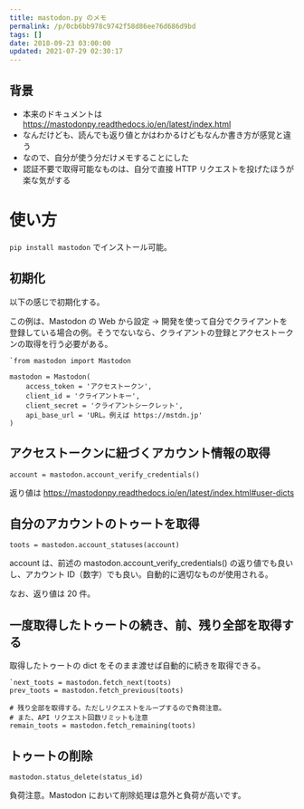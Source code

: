 ```yaml
---
title: mastodon.py のメモ
permalink: /p/0cb6bb978c9742f58d86ee76d686d9bd
tags: []
date: 2018-09-23 03:00:00
updated: 2021-07-29 02:30:17
---
```


## 背景

- 本来のドキュメントは <a href="https://mastodonpy.readthedocs.io/en/latest/index.html"><https://mastodonpy.readthedocs.io/en/latest/index.html></a>
- なんだけども、読んでも返り値とかはわかるけどもなんか書き方が感覚と違う
- なので、自分が使う分だけメモすることにした
- 認証不要で取得可能なものは、自分で直接 HTTP リクエストを投げたほうが楽な気がする

# 使い方

`pip install mastodon` でインストール可能。

## 初期化

以下の感じで初期化する。

この例は、Mastodon の Web から設定 → 開発を使って自分でクライアントを登録している場合の例。そうでないなら、クライアントの登録とアクセストークンの取得を行う必要がある。

```
`from mastodon import Mastodon

mastodon = Mastodon(
    access_token = 'アクセストークン',
    client_id = 'クライアントキー',
    client_secret = 'クライアントシークレット',
    api_base_url = 'URL。例えば https://mstdn.jp'
)
```

## アクセストークンに紐づくアカウント情報の取得

`account = mastodon.account_verify_credentials()`

返り値は <a href="https://mastodonpy.readthedocs.io/en/latest/index.html#user-dicts"><https://mastodonpy.readthedocs.io/en/latest/index.html#user-dicts></a>

## 自分のアカウントのトゥートを取得

`toots = mastodon.account_statuses(account)`

account は、前述の mastodon.account_verify_credentials() の返り値でも良いし、アカウント ID（数字）でも良い。自動的に適切なものが使用される。

なお、返り値は 20 件。

## 一度取得したトゥートの続き、前、残り全部を取得する

取得したトゥートの dict をそのまま渡せば自動的に続きを取得できる。

```
`next_toots = mastodon.fetch_next(toots)
prev_toots = mastodon.fetch_previous(toots)

# 残り全部を取得する。ただしリクエストをループするので負荷注意。
# また、API リクエスト回数リミットも注意
remain_toots = mastodon.fetch_remaining(toots)
```

## トゥートの削除

`mastodon.status_delete(status_id)`

負荷注意。Mastodon において削除処理は意外と負荷が高いです。
